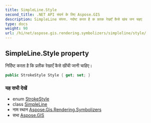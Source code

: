 ```yaml
---
title: SimpleLine.Style
second_title: .NET API संदर्भ के लिए Aspose.GIS
description: SimpleLine संपत्त. नर्दष्ट करत है क प्रतक रेखएँ कैसे खंच जन चहए
type: docs
weight: 90
url: /hi/net/aspose.gis.rendering.symbolizers/simpleline/style/
---
```

## SimpleLine.Style property

निर्दिष्ट करता है कि प्रतीक रेखाएँ कैसे खींची जानी चाहिए।

```csharp
public StrokeStyle Style { get; set; }
```

### यह सभी देखें

* enum [StrokeStyle](../../../aspose.gis.rendering/strokestyle/)
* class [SimpleLine](../)
* नाम स्थान [Aspose.Gis.Rendering.Symbolizers](../../simpleline/)
* सभा [Aspose.GIS](../../../)


